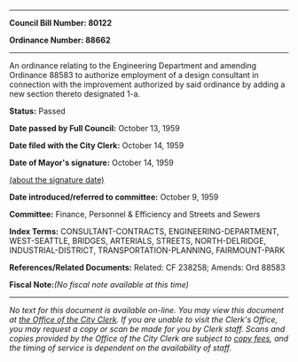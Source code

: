 

********

**Council Bill Number: 80122**
   
**Ordinance Number: 88662**
********

 An ordinance relating to the Engineering Department and amending Ordinance 88583 to authorize employment of a design consultant in connection with the improvement authorized by said ordinance by adding a new section thereto designated 1-a.

**Status:** Passed
   
**Date passed by Full Council:** October 13, 1959
   
**Date filed with the City Clerk:** October 14, 1959
   
**Date of Mayor's signature:** October 14, 1959
   
[(about the signature date)](/~public/approvaldate.htm)
   
   
   
**Date introduced/referred to committee:** October 9, 1959
   
**Committee:** Finance, Personnel & Efficiency and Streets and Sewers
   
   
**Index Terms:** CONSULTANT-CONTRACTS, ENGINEERING-DEPARTMENT, WEST-SEATTLE, BRIDGES, ARTERIALS, STREETS, NORTH-DELRIDGE, INDUSTRIAL-DISTRICT, TRANSPORTATION-PLANNING, FAIRMOUNT-PARK

**References/Related Documents:** Related: CF 238258; Amends: Ord 88583

**Fiscal Note:**_(No fiscal note available at this time)_
********

_No text for this document is available on-line. You may view this document at [the Office of the City Clerk](http://www.seattle.gov/leg/clerk/contactUs.htm). If you are unable to visit the Clerk's Office, you may request a copy or scan be made for you by Clerk staff. Scans and copies provided by the Office of the City Clerk are subject to [copy fees](http://clerk.seattle.gov/~public/clerkfees.htm), and the timing of service is dependent on the availability of staff._

